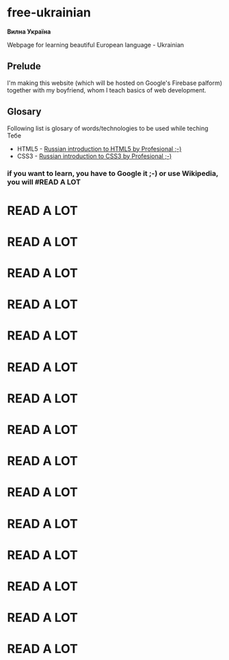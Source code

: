 # free-ukrainian
__Вилна Україна__

Webpage for learning beautiful European language - Ukrainian

## Prelude
I'm making this website (which will be hosted on Google's Firebase palform) together with my boyfriend, whom I teach basics of web development.

## Glosary
Following list is glosary of words/technologies to be used while teching Тебе
  * HTML5 - [Russian introduction to HTML5 by Profesional ;-)](https://www.youtube.com/watch?v=bWNmJqgri4Q)
  * CSS3 - [Russian introduction to CSS3 by Profesional ;-)](https://www.youtube.com/watch?v=iPV5GKeHyV4)
  
### if you want to learn, you have to Google it ;-) or use Wikipedia, you will #READ A LOT
# READ A LOT
# READ A LOT
# READ A LOT
# READ A LOT
# READ A LOT
# READ A LOT
# READ A LOT
# READ A LOT
# READ A LOT
# READ A LOT
# READ A LOT
# READ A LOT
# READ A LOT
# READ A LOT
# READ A LOT

  
